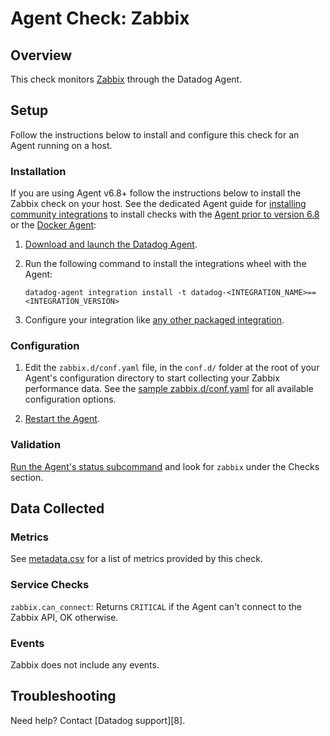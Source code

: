 # Agent Check: Zabbix

## Overview

This check monitors [Zabbix][1] through the Datadog Agent.

## Setup

Follow the instructions below to install and configure this check for an Agent running on a host.

### Installation

If you are using Agent v6.8+ follow the instructions below to install the Zabbix check on your host. See the dedicated Agent guide for [installing community integrations][3] to install checks with the [Agent prior to version 6.8][4] or the [Docker Agent][5]:

1. [Download and launch the Datadog Agent][6].
2. Run the following command to install the integrations wheel with the Agent:

   ```shell
   datadog-agent integration install -t datadog-<INTEGRATION_NAME>==<INTEGRATION_VERSION>
   ```
3. Configure your integration like [any other packaged integration][7].


### Configuration

1. Edit the `zabbix.d/conf.yaml` file, in the `conf.d/` folder at the root of your Agent's configuration directory to start collecting your Zabbix performance data. See the [sample zabbix.d/conf.yaml][4] for all available configuration options.

2. [Restart the Agent][5].

### Validation

[Run the Agent's status subcommand][6] and look for `zabbix` under the Checks section.

## Data Collected

### Metrics

See [metadata.csv][7] for a list of metrics provided by this check.

### Service Checks

`zabbix.can_connect`: Returns `CRITICAL` if the Agent can't connect to the Zabbix API, OK otherwise.

### Events

Zabbix does not include any events.

## Troubleshooting

Need help? Contact [Datadog support][8].

[1]: https://www.zabbix.com/
[2]: https://app.datadoghq.com/account/settings#agent
[3]: https://docs.datadoghq.com/agent/guide/community-integrations-installation-with-docker-agent/
[4]: https://docs.datadoghq.com/agent/guide/community-integrations-installation-with-docker-agent/?tab=agentpriorto68
[5]: https://docs.datadoghq.com/agent/guide/community-integrations-installation-with-docker-agent/?tab=docker
[3]: https://github.com/DataDog/integrations-extras/blob/master/zabbix/datadog_checks/zabbix/data/conf.yaml.example
[4]: https://docs.datadoghq.com/agent/guide/agent-commands/#start-stop-and-restart-the-agent
[5]: https://docs.datadoghq.com/agent/guide/agent-commands/#agent-status-and-information
[6]: https://github.com/DataDog/integrations-extras/blob/master/zabbix/metadata.csv
[7]: https://docs.datadoghq.com/help/
